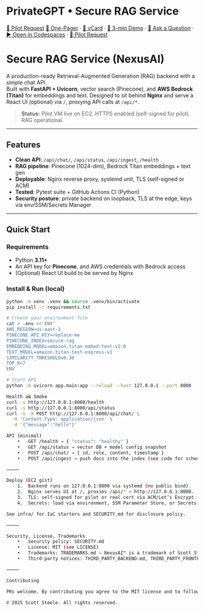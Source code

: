 # PrivateGPT • Secure RAG Service

[🚀 Pilot Request](../../issues/new?template=pilot-request.yml&title=Pilot+Request+%5BSep+13%5D)
[📄 One-Pager](../../releases/latest/download/PrivateGPT_OnePager.pdf) ·
[📇 vCard](../../releases/latest/download/Scott_Steele.vcf) ·
[🧪 3-min Demo](#run-a-3-minute-demo) ·
[💬 Ask a Question](../../discussions/new?category=q-a) ·
[▶️ Open in Codespaces](https://github.com/codespaces/new?hide_repo_select=true&ref=main&repo=roninazure%2Fsecure-rag-service) ·
[🚀 Pilot Request](../../issues/new?template=pilot-request.md&labels=lead,event-sep13)


# Secure RAG Service (NexusAI)

A production-ready Retrieval-Augmented Generation (RAG) backend with a simple chat API.  
Built with **FastAPI + Uvicorn**, vector search (Pinecone), and **AWS Bedrock (Titan)** for embeddings and text. Designed to sit behind **Nginx** and serve a React UI (optional) via `/`, proxying API calls at `/api/*`.

> **Status:** Pilot VM live on EC2. HTTPS enabled (self-signed for pilot). RAG operational.

---

## Features
- **Clean API**: `/api/chat/`, `/api/status`, `/api/ingest`, `/health`
- **RAG pipeline**: Pinecone (1024-dim), Bedrock Titan embeddings + text gen
- **Deployable**: Nginx reverse proxy, systemd unit, TLS (self-signed or ACM)
- **Tested**: Pytest suite + GitHub Actions CI (Python)
- **Security posture**: private backend on loopback, TLS at the edge, keys via env/SSM/Secrets Manager

---

## Quick Start

### Requirements
- Python **3.11+**
- An API key for **Pinecone**, and AWS credentials with Bedrock access
- (Optional) React UI build to be served by Nginx

### Install & Run (local)
```bash
python -m venv .venv && source .venv/bin/activate
pip install -r requirements.txt

# Create your environment file
cat > .env <<'ENV'
AWS_REGION=us-east-1
PINECONE_API_KEY=replace-me
PINECONE_INDEX=secure-rag
EMBEDDING_MODEL=amazon.titan-embed-text-v2:0
TEXT_MODEL=amazon.titan-text-express-v1
SIMILARITY_THRESHOLD=0.30
TOP_K=7
ENV

# Start API
python -m uvicorn app.main:app --reload --host 127.0.0.1 --port 8000

Health a& Smoke
curl -s http://127.0.0.1:8000/health
curl -s http://127.0.0.1:8000/api/status
curl -s -X POST http://127.0.0.1:8000/api/chat/ \
  -H 'Content-Type: application/json' \
  -d '{"message":"hello"}'

API (minimal)
	•	GET /health → { "status": "healthy" }
	•	GET /api/status → vector DB + model config snapshot
	•	POST /api/chat/ → { id, role, content, timestamp }
	•	POST /api/ingest → push docs into the index (see code for schema)

⸻

Deploy (EC2 gist)
	1.	Backend runs on 127.0.0.1:8000 via systemd (no public bind).
	2.	Nginx serves UI at /, proxies /api/* → http://127.0.0.1:8000.
	3.	TLS: self-signed for pilot or real cert via ACM/Let’s Encrypt.
	4.	Secrets: load via environment, SSM Parameter Store, or Secrets Manager.

See infra/ for IaC starters and SECURITY.md for disclosure policy.

⸻

Security, License, Trademarks
	•	Security policy: SECURITY.md
	•	License: MIT (see LICENSE)
	•	Trademarks: TRADEMARKS.md — NexusAI™ is a trademark of Scott Steele
	•	Third-party notices: THIRD_PARTY_BACKEND.md, THIRD_PARTY_FRONTEND.json

⸻

Contributing

PRs welcome. By contributing you agree to the MIT license and to follow the guidance in CONTRIBUTING.md. Add/update third-party notices when adding deps.

© 2025 Scott Steele. All rights reserved.
